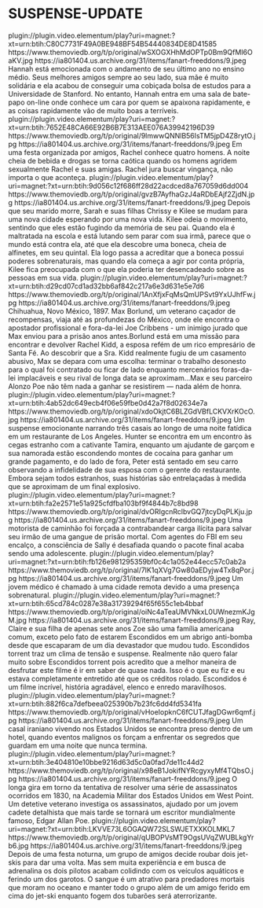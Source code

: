 # SUSPENSE-UPDATE


<item>
<title>[COLOR silver][B] CATFISH KILLER (DUBLADO NÃO OFICIAL) [/COLOR][/B][COLOR yellow]  FULL HD  [B][/COLOR][/B]</title>
<link>plugin://plugin.video.elementum/play?uri=magnet:?xt=urn:btih:C80C7731F49A0BE948BF54B54440834DE8D41585</link>
<thumbnail>https://www.themoviedb.org/t/p/original/wSXOGXHhMdOPTp0Bm9QfMI6OaKV.jpg</thumbnail>
<fanart>https://ia801404.us.archive.org/31/items/fanart-freeddons/9.jpeg</fanart>
<info>Hannah está emocionada com o andamento de seu último ano no ensino médio. Seus melhores amigos sempre ao seu lado, sua mãe é muito solidária e ela acabou de conseguir uma cobiçada bolsa de estudos para a Universidade de Stanford. No entanto, Hannah entra em uma sala de bate-papo on-line onde conhece um cara por quem se apaixona rapidamente, e as coisas rapidamente vão de muito boas a terríveis.</info>
</item>

<item>
<title>[COLOR silver][B] NIGHBIRD [/COLOR][/B][COLOR yellow]  FULL HD  [B][/COLOR][/B]</title>
<link>plugin://plugin.video.elementum/play?uri=magnet:?xt=urn:btih:7652E48CA66E92B6B7E313AEE076A39942196D39</link>
<thumbnail>https://www.themoviedb.org/t/p/original/9lmwwQNNlB56IsTM5jpD4Z8rytO.jpg</thumbnail>
<fanart>https://ia801404.us.archive.org/31/items/fanart-freeddons/9.jpeg</fanart>
<info> Em uma festa organizada por amigos, Rachel conhece quatro homens. A noite cheia de bebida e drogas se torna caótica quando os homens agridem sexualmente Rachel e suas amigas. Rachel jura buscar vingança, não importa o que aconteça.</info>
</item>

<item>
<title>[COLOR silver][B] A MALDIÇÃO DO BONECO [/COLOR][/B][COLOR yellow]  FULL HD  [B][/COLOR][/B]</title>
<link>plugin://plugin.video.elementum/play?uri=magnet:?xt=urn:btih:9d056c12f686ff28d22acdced8a767059d6dd004</link>
<thumbnail>https://www.themoviedb.org/t/p/original/gvzB7AyfhaGzJ4aRDbEAjf2ZjdN.jpg</thumbnail>
<fanart>https://ia801404.us.archive.org/31/items/fanart-freeddons/9.jpeg</fanart>
<info>Depois que seu marido morre, Sarah e suas filhas Chrissy e Kilee se mudam para uma nova cidade esperando por uma nova vida. Kilee odeia o movimento, sentindo que eles estão fugindo da memória de seu pai. Quando ela é maltratada na escola e está lutando sem parar com sua irmã, parece que o mundo está contra ela, até que ela descobre uma boneca, cheia de alfinetes, em seu quintal. Ela logo passa a acreditar que a boneca possui poderes sobrenaturais, mas quando ela começa a agir por conta própria, Kilee fica preocupada com o que ela poderia ter desencadeado sobre as pessoas em sua vida.</info>
</item>

<item>
<title>[COLOR silver][B] DEAD FOR DOLLAR [/COLOR][/B][COLOR yellow]  FULL HD  [B][/COLOR][/B]</title>
<link>plugin://plugin.video.elementum/play?uri=magnet:?xt=urn:btih:d29cd07cd1ad32bb6af842c217a6e3d631e5e7d6</link>
<thumbnail>https://www.themoviedb.org/t/p/original/1AnXfjxFqMsQmUPSvt9YxUJhfFw.jpg</thumbnail>
<fanart>https://ia801404.us.archive.org/31/items/fanart-freeddons/9.jpeg</fanart>
<info> Chihuahua, Novo México, 1897. Max Borlund, um veterano caçador de recompensas, viaja até as profundezas do México, onde ele encontra o apostador profissional e fora-da-lei Joe Cribbens - um inimigo jurado que Max enviou para a prisão anos antes.Borlund está em uma missão para encontrar e devolver Rachel Kidd, a esposa refém de um rico empresário de Santa Fé. Ao descobrir que a Sra. Kidd realmente fugiu de um casamento abusivo, Max se depara com uma escolha: terminar o trabalho desonesto para o qual foi contratado ou ficar de lado enquanto mercenários foras-da-lei implacáveis e seu rival de longa data se aproximam...Max e seu parceiro Alonzo Poe não têm nada a ganhar se resistirem — nada além de honra.</info>
</item>

<item>
<title>[COLOR silver][B] COLLIDE [/COLOR][/B][COLOR yellow]  FULL HD  [B][/COLOR][/B]</title>
<link>plugin://plugin.video.elementum/play?uri=magnet:?xt=urn:btih:4ab52dc649ecb4f06e59fbe0d42a7f8d02634e7a</link>
<thumbnail>https://www.themoviedb.org/t/p/original/xdoOkjtC6BLZGdVBfLCKVXrKOcO.jpg</thumbnail>
<fanart>https://ia801404.us.archive.org/31/items/fanart-freeddons/9.jpeg</fanart>
<info> Um suspense emocionante narrando três casais ao longo de uma noite fatídica em um restaurante de Los Angeles. Hunter se encontra em um encontro às cegas estranho com a cativante Tamira, enquanto um ajudante de garçom e sua namorada estão escondendo montes de cocaína para ganhar um grande pagamento, e do lado de fora, Peter está sentado em seu carro observando a infidelidade de sua esposa com o gerente do restaurante. Embora sejam todos estranhos, suas histórias são entrelaçadas à medida que se aproximam de um final explosivo.</info>
</item>

<item>
<title>[COLOR silver][B] CRIME NA RODOVIA PARAISO [/COLOR][/B][COLOR yellow]  FULL HD  [B][/COLOR][/B]</title>
<link>plugin://plugin.video.elementum/play?uri=magnet:?xt=urn:btih:fa2e2571e51a925cfdfba103bf9f4844b7c8bd98</link>
<thumbnail>https://www.themoviedb.org/t/p/original/dvORIgcnRclbvGQ7jtcyDqPLKju.jpg</thumbnail>
<fanart>https://ia801404.us.archive.org/31/items/fanart-freeddons/9.jpeg</fanart>
<info>Uma motorista de caminhão foi forçada a contrabandear carga ilícita para salvar seu irmão de uma gangue de prisão mortal. Com agentes do FBI em seu encalço, a consciência de Sally é desafiada quando o pacote final acaba sendo uma adolescente.</info>
</item>

<item>
<title>[COLOR silver][B] O MISTÉRIO DE OZARKS [/COLOR][/B][COLOR yellow]  FULL HD  [B][/COLOR][/B]</title>
<link>plugin://plugin.video.elementum/play?uri=magnet:?xt=urn:btih:fb126e981295359bf0c4c1a052e44ecc57c0ab2a</link>
<thumbnail>https://www.themoviedb.org/t/p/original/7lK1qXVg7Gw80aEDyjw4Tx8qPor.jpg</thumbnail>
<fanart>https://ia801404.us.archive.org/31/items/fanart-freeddons/9.jpeg</fanart>
<info>Um jovem médico é chamado à uma cidade remota devido a uma presença sobrenatural.</info>
</item>

<item>
<title>[COLOR silver][B] ESCONDIDOS  [/COLOR][/B][COLOR yellow]  FULL HD  [B][/COLOR][/B]</title>
<link>plugin://plugin.video.elementum/play?uri=magnet:?xt=urn:btih:65cd784c0287e38a31739294f65f655c1eb4bbaf</link>
<thumbnail>https://www.themoviedb.org/t/p/original/oiNc4aTeaUMVNkxL0UWnezmKJgM.jpg</thumbnail>
<fanart>https://ia801404.us.archive.org/31/items/fanart-freeddons/9.jpeg</fanart>
<info> Ray, Claire e sua filha de apenas sete anos Zoe são uma família americana comum, exceto pelo fato de estarem Escondidos em um abrigo anti-bomba desde que escaparam de um dia devastador que mudou tudo. Escondidos torrent traz um clima de tensão e suspense.
Realmente não quero falar muito sobre Escondidos torrent pois acredito que a melhor maneira de desfrutar este filme é ir em saber de quase nada. Isso é o que eu fiz e eu estava completamente entretido até que os créditos rolado. Escondidos é um filme incrível, história agradável, elenco e enredo maravilhosos.</info>
</item>

<item>
<title>[COLOR silver][B] THE NIGHT [/COLOR][/B][COLOR yellow]  FULL HD  [B][/COLOR][/B]</title>
<link>plugin://plugin.video.elementum/play?uri=magnet:?xt=urn:btih:882f6ca7defbeea025390b7b23fc6dd4fd5341fa</link>
<thumbnail>https://www.themoviedb.org/t/p/original/vHoeIopknC6fCUTJfagDGwr6qmf.jpg</thumbnail>
<fanart>https://ia801404.us.archive.org/31/items/fanart-freeddons/9.jpeg</fanart>
<info>Um casal iraniano vivendo nos Estados Unidos se encontra preso dentro de um hotel, quando eventos malignos os forçam a enfrentar os segredos que guardam em uma noite que nunca termina.</info>
</item>

<item>
<title>[COLOR silver][B] O PÁLIDO OLHO AZUL [/COLOR][/B][COLOR yellow]  FULL HD  [B][/COLOR][/B]</title>
<link>plugin://plugin.video.elementum/play?uri=magnet:?xt=urn:btih:3e404810e10bbe9216d63d5c0a0fad7de11c44d2</link>
<thumbnail>https://www.themoviedb.org/t/p/original/x98eB1JokifNYRcgyxyMf4TQbsO.jpg</thumbnail>
<fanart>https://ia801404.us.archive.org/31/items/fanart-freeddons/9.jpeg</fanart>
<info>O longa gira em torno da tentativa de resolver uma série de assassinatos ocorridos em 1830, na Academia Militar dos Estados Unidos em West Point. Um detetive veterano investiga os assassinatos, ajudado por um jovem cadete detalhista que mais tarde se tornará um escritor mundialmente famoso, Edgar Allan Poe.</info>
</item>

<item>
<title>[COLOR silver][B] TUBARÃO - MAR DE SANGUE [/COLOR][/B][COLOR yellow]  FULL HD  [B][/COLOR][/B]</title>
<link>plugin://plugin.video.elementum/play?uri=magnet:?xt=urn:btih:LKVVE73L6OGAQW72SLSWJETXXKOLMKL7</link>
<thumbnail>https://www.themoviedb.org/t/p/original/qUBOPVsMT9OgsUVqZWUBLkgYrb6.jpg</thumbnail>
<fanart>https://ia801404.us.archive.org/31/items/fanart-freeddons/9.jpeg</fanart>
<info> Depois de uma festa noturna, um grupo de amigos decide roubar dois jet-skis para dar uma volta. Mas sem muita experiência e em busca de adrenalina os dois pilotos acabam colidindo com os veículos aquáticos e ferindo um dos garotos. O sangue é um atrativo para predadores mortais que moram no oceano e manter todo o grupo além de um amigo ferido em cima do jet-ski enquanto fogem dos tubarões será aterrorizante.</info>
</item>
